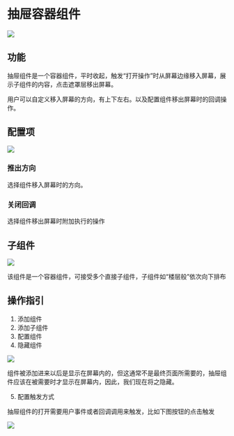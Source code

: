 # 抽屉容器组件

![](https://cos.56qq.com/fis/2020051410222789238f820746e60e4f.gif)

## 功能

抽屉组件是一个容器组件，平时收起，触发“打开操作”时从屏幕边缘移入屏幕，展示子组件的内容，点击遮罩层移出屏幕。

用户可以自定义移入屏幕的方向，有上下左右。以及配置组件移出屏幕时的回调操作。

## 配置项

![](https://cos.56qq.com/fis/2020051410285681004cc19a7c49adf1.png)

### 推出方向

选择组件移入屏幕时的方向。

### 关闭回调

选择组件移出屏幕时附加执行的操作

## 子组件

![](https://cos.56qq.com/fis/202005141033349296ad9e0e9345216a.png)

该组件是一个容器组件，可接受多个直接子组件，子组件如“楼层般”依次向下排布

## 操作指引

1. 添加组件
2. 添加子组件
3. 配置组件
4. 隐藏组件

![](https://cos.56qq.com/fis/2020051410380698437730e8c45edec6.png)

组件被添加进来以后是显示在屏幕内的，但这通常不是最终页面所需要的，抽屉组件应该在被需要时才显示在屏幕内，因此，我们现在将之隐藏。

5. 配置触发方式

抽屉组件的打开需要用户事件或者回调调用来触发，比如下图按钮的点击触发

![](https://cos.56qq.com/fis/20200514104026782f1b37f15abef9c5.png)
